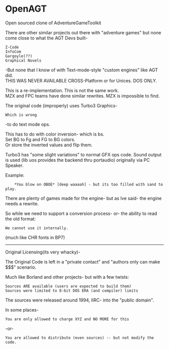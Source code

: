 # OpenAGT
Open sourced clone of AdventureGameToolkit

There are other similar projects out there with "adventure games" but none come close to what the AGT Devs built-

    Z-Code
    InfoCom
    Gargoyle(??)
    Graphical Novels
    
-But none that I know of with Text-mode-style "custom engines" like AGT did.<br>
THIS WAS NEVER AVAILABLE CROSS-Platform or for Unices. DOS ONLY.

This is a re-implementation. This is not the same work.<br>
MZX and FPC teams have done similar rewrites. MZX is impossible to find.


The original code (improperly) uses Turbo3 Graphics-
    
    Which is wrong
    
-to do text mode ops.

This has to do with color inversion- which is bs. <br>
Set BG to Fg and FG to BG colors. <br>
Or store the inverted values and flip them.

Turbo3 has "some slight variations" to normal GFX ops code.
Sound output is used (lib uos provides the backend thru portaudio) originally via PC Speaker.

Example:

        *You blow on OBOE* [deep waaaah] - but its too filled with sand to play.


There are plenty of games made for the engine- but as Ive said- the engine needs a rewrite.<br>

So while we need to support a conversion process- or- the ability to read the old format:

    We cannot use it internally.

(much like CHR fonts in BP7)


---


Original Licensing(its very whacky)-

The Original Code is left in a "private contact" and "authors only can make $$$" scenario.

Much like Borland and other projects- but with a few twists:

    Sources ARE available (users are expected to build them)
    Sources were limited to 8-bit DOS ERA (and compiler) limits
    
The sources were released around 1994, IIRC- into the "public domain".<br>

In some places-

    You are only allowed to charge XYZ and NO MORE for this
    
-or-

    You are allowed to distribute (even sources) -- but not modify the code.
    
    
